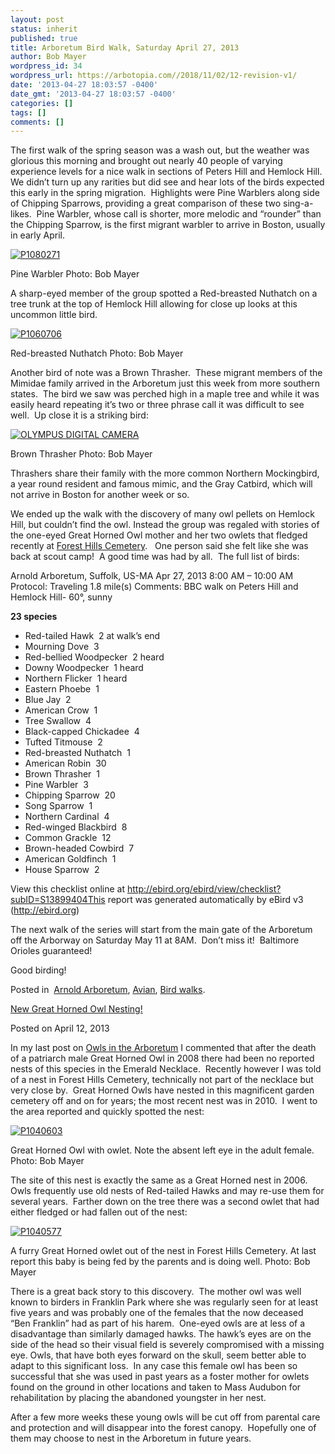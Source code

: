 ```yaml
---
layout: post
status: inherit
published: true
title: Arboretum Bird Walk, Saturday April 27, 2013
author: Bob Mayer
wordpress_id: 34
wordpress_url: https://arbotopia.com//2018/11/02/12-revision-v1/
date: '2013-04-27 18:03:57 -0400'
date_gmt: '2013-04-27 18:03:57 -0400'
categories: []
tags: []
comments: []
---
```


The first walk of the spring season was a wash out, but the weather was glorious this morning and brought out nearly 40 people of varying experience levels for a nice walk in sections of Peters Hill and Hemlock Hill.  We didn’t turn up any rarities but did see and hear lots of the birds expected this early in the spring migration.  Highlights were Pine Warblers along side of Chipping Sparrows, providing a great comparison of these two sing-a- likes.  Pine Warbler, whose call is shorter, more melodic and “rounder” than the Chipping Sparrow, is the first migrant warbler to arrive in Boston, usually in early April.

[![P1080271](/arbotopia/images/2013/04/P1080271.jpg)](/arbotopia/images/2013/04/P1080271.jpg)

Pine Warbler
Photo: Bob Mayer

A sharp-eyed member of the group spotted a Red-breasted Nuthatch on a tree trunk at the top of Hemlock Hill allowing for close up looks at this uncommon little bird.

[![P1060706](/arbotopia/images/2013/04/P1060706.jpg)](/arbotopia/images/2013/04/P1060706.jpg)

Red-breasted Nuthatch
Photo: Bob Mayer

Another bird of note was a Brown Thrasher.  These migrant members of the Mimidae family arrived in the Arboretum just this week from more southern states.  The bird we saw was perched high in a maple tree and while it was easily heard repeating it’s two or three phrase call it was difficult to see well.  Up close it is a striking bird:

[![OLYMPUS DIGITAL CAMERA](/arbotopia/images/2013/04/P1010021.jpg)](/arbotopia/images/2013/04/P1010021.jpg)

Brown Thrasher
Photo: Bob Mayer

Thrashers share their family with the more common Northern Mockingbird, a year round resident and famous mimic, and the Gray Catbird, which will not arrive in Boston for another week or so.

We ended up the walk with the discovery of many owl pellets on Hemlock Hill, but couldn’t find the owl. Instead the group was regaled with stories of the one-eyed Great Horned Owl mother and her two owlets that fledged recently at [Forest Hills Cemetery](https://web.archive.org/web/20140426142538/http://www.arbotopia.com/new-great-horned-owl-nesting/).   One person said she felt like she was back at scout camp!  A good time was had by all.  The full list of birds:

Arnold Arboretum, Suffolk, US-MA
Apr 27, 2013 8:00 AM – 10:00 AM
Protocol: Traveling 1.8 mile(s)
Comments: BBC walk on Peters Hill and Hemlock Hill- 60°, sunny

**23 species**

* Red-tailed Hawk  2 at walk’s end
* Mourning Dove  3
* Red-bellied Woodpecker  2 heard
* Downy Woodpecker  1 heard
* Northern Flicker  1 heard
* Eastern Phoebe  1
* Blue Jay  2
* American Crow  1
* Tree Swallow  4
* Black-capped Chickadee  4
* Tufted Titmouse  2
* Red-breasted Nuthatch  1
* American Robin  30
* Brown Thrasher  1
* Pine Warbler  3
* Chipping Sparrow  20
* Song Sparrow  1
* Northern Cardinal  4
* Red-winged Blackbird  8
* Common Grackle  12
* Brown-headed Cowbird  7
* American Goldfinch  1
* House Sparrow  2

View this checklist online at http://ebird.org/ebird/view/checklist?subID=S13899404This report was generated automatically by eBird v3 (http://ebird.org)

The next walk of the series will start from the main gate of the Arboretum off the Arborway on Saturday May 11 at 8AM.  Don’t miss it!  Baltimore Orioles guaranteed!

Good birding!

Posted in 
[Arnold Arboretum](category/arboretum/), [Avian](category/avian/), [Bird walks](category/bird-walks/).

[New Great Horned Owl Nesting!](/new-great-horned-owl-nesting/)

Posted on April 12, 2013

In my last post on [Owls in the Arboretum](https://web.archive.org/web/20140426142538/http://www.arbotopia.com/arnold-arboretum-owls/) I commented that after the death of a patriarch male Great Horned Owl in 2008 there had been no reported nests of this species in the Emerald Necklace.  Recently however I was told of a nest in Forest Hills Cemetery, technically not part of the necklace but very close by.  Great Horned Owls have nested in this magnificent garden cemetery off and on for years; the most recent nest was in 2010.  I went to the area reported and quickly spotted the nest:

[![P1040603](/arbotopia/images/2013/04/P1040603.jpg)](/arbotopia/images/2013/04/P1040603.jpg)

Great Horned Owl with owlet. Note the absent left eye in the adult female.
Photo: Bob Mayer

The site of this nest is exactly the same as a Great Horned nest in 2006.  Owls frequently use old nests of Red-tailed Hawks and may re-use them for several years.  Farther down on the tree there was a second owlet that had either fledged or had fallen out of the nest:

[![P1040577](/arbotopia/images/2013/04/P1040577.jpg)](/arbotopia/images/2013/04/P1040577.jpg)

A furry Great Horned owlet out of the nest in Forest Hills Cemetery. At last report this baby is being fed by the parents and is doing well.
Photo: Bob Mayer

There is a great back story to this discovery.  The mother owl was well known to birders in Franklin Park where she was regularly seen for at least five years and was probably one of the females that the now deceased “Ben Franklin” had as part of his harem.  One-eyed owls are at less of a disadvantage than similarly damaged hawks. The hawk’s eyes are on the side of the head so their visual field is severely compromised with a missing eye. Owls, that have both eyes forward on the skull, seem better able to adapt to this significant loss.  In any case this female owl has been so successful that she was used in past years as a foster mother for owlets found on the ground in other locations and taken to Mass Audubon for rehabilitation by placing the abandoned youngster in her nest.

After a few more weeks these young owls will be cut off from parental care and protection and will disappear into the forest canopy.  Hopefully one of them may choose to nest in the Arboretum in future years.
